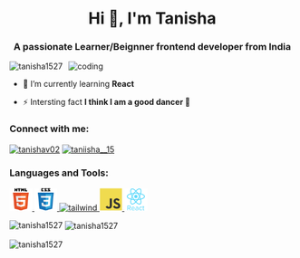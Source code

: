 <h1 align="center">Hi 👋, I'm Tanisha</h1>
<h3 align="center">A passionate Learner/Beignner frontend developer from India</h3>

<img align="right" alt="coding" width="400px" src="https://encrypted-tbn0.gstatic.com/images?q=tbn:ANd9GcRO_DiG4xAUqU0OrwJqu1Py4Tk3n2UUCtTN9Q&s">

<p align="left"> <img src="https://komarev.com/ghpvc/?username=tanisha1527&label=Profile%20views&color=0e75b6&style=flat" alt="tanisha1527" /> </p>

- 🌱 I’m currently learning **React**

- ⚡ Intersting fact **I think I am a good dancer 💃**

<h3 align="left">Connect with me:</h3>
<p align="left">
<a href="https://linkedin.com/in/tanishav02" target="blank"><img align="center" src="https://raw.githubusercontent.com/rahuldkjain/github-profile-readme-generator/master/src/images/icons/Social/linked-in-alt.svg" alt="tanishav02" height="30" width="40" /></a>
<a href="https://instagram.com/taniisha__15" target="blank"><img align="center" src="https://raw.githubusercontent.com/rahuldkjain/github-profile-readme-generator/master/src/images/icons/Social/instagram.svg" alt="taniisha__15" height="30" width="40" /></a>
</p>

<h3 align="left">Languages and Tools:</h3>
<p align="left">
   <a href="https://www.w3.org/html/" target="_blank" rel="noreferrer"> <img src="https://raw.githubusercontent.com/devicons/devicon/master/icons/html5/html5-original-wordmark.svg" alt="html5" width="40" height="40"/> </a> 
  <a href="https://www.w3schools.com/css/" target="_blank" rel="noreferrer"> <img src="https://raw.githubusercontent.com/devicons/devicon/master/icons/css3/css3-original-wordmark.svg" alt="css3" width="40" height="40"/> </a>
  <a href="https://tailwindcss.com/" target="_blank" rel="noreferrer"> <img src="https://www.vectorlogo.zone/logos/tailwindcss/tailwindcss-icon.svg" alt="tailwind" width="40" height="40"/> </a>
  <a href="https://developer.mozilla.org/en-US/docs/Web/JavaScript" target="_blank" rel="noreferrer"> <img src="https://raw.githubusercontent.com/devicons/devicon/master/icons/javascript/javascript-original.svg" alt="javascript" 
   width="40" height="40"/> </a>
 <a href="https://reactjs.org/" target="_blank" rel="noreferrer"> <img src="https://raw.githubusercontent.com/devicons/devicon/master/icons/react/react-original-wordmark.svg" alt="react" width="40" height="40"/> </a>

</p>

<p><img align="left" src="https://github-readme-stats.vercel.app/api/top-langs?username=tanisha1527&show_icons=true&locale=en&layout=compact" alt="tanisha1527" /></p>

<p>&nbsp;<img align="center" src="https://github-readme-stats.vercel.app/api?username=tanisha1527&show_icons=true&locale=en" alt="tanisha1527" /></p>

<p><img align="center" src="https://github-readme-streak-stats.herokuapp.com/?user=tanisha1527&" alt="tanisha1527" /></p>

